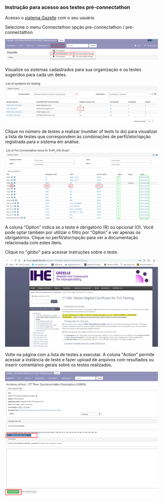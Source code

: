 ### Instrução para acesso aos testes pré-connectathon


Acesso o [sistema Gazelle](https://ihe.wustl.edu/gazelle-na/) com o seu usuário

Selecione o menu Connectathon opção pre-connectathon / pre-connectathon

![](./media/image6-1.png)

Visualize os sistemas cadastrados para sua organização e os testes sugeridos para cada um deles.

![](./media/image6-2.png)

Clique no número de testes a realizar (number of tests to do) para visualizar a lista de testes que correspondem às combinações de perfil/ator/opção registrada para o sistema em análise.

![](./media/image6-3.png)

A coluna "Option" indica se o teste é obrigatório (R) ou opcional (O). Você pode optar também por utilizar o filtro por "Option" e ver apenas os obrigatórios. Clique no perfil/ator/opção para ver a documentação relacionada com estes itens. 

Clique no "globo" para acessar instruções sobre o teste.

![](./media/image6-4.png)

Volte na página com a lista de testes a executar. A coluna "Action" permite acessar a instância de teste e fazer upload de arquivos com resultados ou inserir comentários gerais sobre os testes realizados.

![](./media/image6-5.png)













